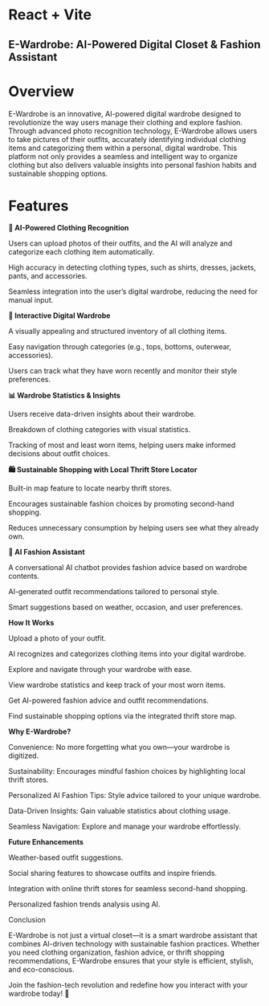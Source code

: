 # React + Vite

## E-Wardrobe: AI-Powered Digital Closet & Fashion Assistant

# Overview

E-Wardrobe is an innovative, AI-powered digital wardrobe designed to revolutionize the way users manage their clothing and explore fashion. Through advanced photo recognition technology, E-Wardrobe allows users to take pictures of their outfits, accurately identifying individual clothing items and categorizing them within a personal, digital wardrobe. This platform not only provides a seamless and intelligent way to organize clothing but also delivers valuable insights into personal fashion habits and sustainable shopping options.

# Features

**📸 AI-Powered Clothing Recognition**

Users can upload photos of their outfits, and the AI will analyze and categorize each clothing item automatically.

High accuracy in detecting clothing types, such as shirts, dresses, jackets, pants, and accessories.

Seamless integration into the user’s digital wardrobe, reducing the need for manual input.

**👗 Interactive Digital Wardrobe**

A visually appealing and structured inventory of all clothing items.

Easy navigation through categories (e.g., tops, bottoms, outerwear, accessories).

Users can track what they have worn recently and monitor their style preferences.

**📊 Wardrobe Statistics & Insights**

Users receive data-driven insights about their wardrobe.

Breakdown of clothing categories with visual statistics.

Tracking of most and least worn items, helping users make informed decisions about outfit choices.

**🛍 Sustainable Shopping with Local Thrift Store Locator**

Built-in map feature to locate nearby thrift stores.

Encourages sustainable fashion choices by promoting second-hand shopping.

Reduces unnecessary consumption by helping users see what they already own.

**🧠 AI Fashion Assistant**

A conversational AI chatbot provides fashion advice based on wardrobe contents.

AI-generated outfit recommendations tailored to personal style.

Smart suggestions based on weather, occasion, and user preferences.

**How It Works**

Upload a photo of your outfit.

AI recognizes and categorizes clothing items into your digital wardrobe.

Explore and navigate through your wardrobe with ease.

View wardrobe statistics and keep track of your most worn items.

Get AI-powered fashion advice and outfit recommendations.

Find sustainable shopping options via the integrated thrift store map.

**Why E-Wardrobe?**

Convenience: No more forgetting what you own—your wardrobe is digitized.

Sustainability: Encourages mindful fashion choices by highlighting local thrift stores.

Personalized AI Fashion Tips: Style advice tailored to your unique wardrobe.

Data-Driven Insights: Gain valuable statistics about clothing usage.

Seamless Navigation: Explore and manage your wardrobe effortlessly.

**Future Enhancements**

Weather-based outfit suggestions.

Social sharing features to showcase outfits and inspire friends.

Integration with online thrift stores for seamless second-hand shopping.

Personalized fashion trends analysis using AI.

Conclusion

E-Wardrobe is not just a virtual closet—it is a smart wardrobe assistant that combines AI-driven technology with sustainable fashion practices. Whether you need clothing organization, fashion advice, or thrift shopping recommendations, E-Wardrobe ensures that your style is efficient, stylish, and eco-conscious.

Join the fashion-tech revolution and redefine how you interact with your wardrobe today! 🚀
